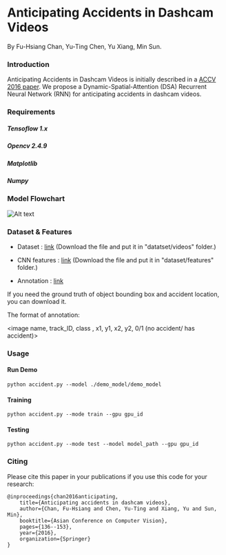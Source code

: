 # Anticipating Accidents in Dashcam Videos
By Fu-Hsiang Chan, Yu-Ting Chen, Yu Xiang, Min Sun.

### Introduction

Anticipating Accidents in Dashcam Videos is initially described in a [ACCV 2016 paper](https://drive.google.com/file/d/0ByuDEGFYmWsbNkVxcUxhdDRVRkU/view?usp=sharing&resourcekey=0-RsYavk2HgV_D-RXpUF7NEg).
We propose a Dynamic-Spatial-Attention (DSA) Recurrent Neural Network (RNN) for anticipating accidents in dashcam videos.

### Requirements

##### Tensoflow 1.x
##### Opencv 2.4.9
##### Matplotlib
##### Numpy

### Model Flowchart
![Alt text](./img/flowchart.png "Optional title")


### Dataset & Features

* Dataset : [link](http://aliensunmin.github.io/project/dashcam/) (Download the file and put it in "datatset/videos" folder.)

* CNN features : [link](https://drive.google.com/file/d/0B8xi2Pbo0n2gRGpzWUEzRTU2WUk/view?usp=sharing&resourcekey=0-e9lvHE70UAbFuVd79KWxZw) (Download the file and put it in "dataset/features" folder.)

* Annotation : [link](https://drive.google.com/file/d/0B8xi2Pbo0n2gdTlwT2NXdS1NTFE/view?usp=sharing&resourcekey=0-G5Vtj94Pdeiy1WJU84bcFA)

If you need the ground truth of object bounding box and accident location, you can download it.

The format of annotation:

<image name, track_ID, class , x1, y1, x2, y2, 0/1 (no accident/ has accident)>

### Usage

#### Run Demo
```
python accident.py --model ./demo_model/demo_model
```

#### Training
```
python accident.py --mode train --gpu gpu_id
```

#### Testing
```
python accident.py --mode test --model model_path --gpu gpu_id
```

### Citing

Please cite this paper in your publications if you use this code for your research:

    @inproceedings{chan2016anticipating,
        title={Anticipating accidents in dashcam videos},
        author={Chan, Fu-Hsiang and Chen, Yu-Ting and Xiang, Yu and Sun, Min},
        booktitle={Asian Conference on Computer Vision},
        pages={136--153},
        year={2016},
        organization={Springer}
    }
